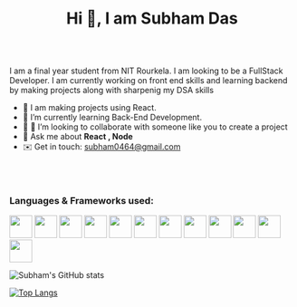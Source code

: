 <h1 align="center" >Hi 👋, I am <b>Subham Das</b></h1>

<br> </br>

<p align="left">
   I am a final year student from NIT Rourkela. I am looking to be a FullStack Developer. I am currently working on front end skills and learning backend by making projects along with sharpenig my DSA skills
</p>




- 👋 I am making projects using React.
- 🌱 I’m currently learning Back-End Development. 
- 👀 👯 I’m looking to collaborate with someone like you to create a project
- 💬 Ask me about **React , Node**
- ✉️ Get in touch: subham0464@gmail.com 





<!---
Subham2942/Subham2942 is a ✨ special ✨ repository because its `README.md` (this file) appears on your GitHub profile.
You can click the Preview link to take a look at your changes.
--->
<br> </br>

<h3 align="left"> Languages & Frameworks used: </h3>

<p>
    <img width="40" src="https://raw.githubusercontent.com/yurijserrano/Github-Profile-Readme-Logos/f994c418a134b58c4aec11152f6a4a33fa89da26/programming%20languages/c.svg" />
  
  <img width="40" src="https://raw.githubusercontent.com/yurijserrano/Github-Profile-Readme-Logos/f994c418a134b58c4aec11152f6a4a33fa89da26/programming%20languages/c%2B%2B.svg" />

  <img width="40" src="https://raw.githubusercontent.com/yurijserrano/Github-Profile-Readme-Logos/f994c418a134b58c4aec11152f6a4a33fa89da26/programming%20languages/javascript.svg" />
  <img width="40" src="https://raw.githubusercontent.com/yurijserrano/Github-Profile-Readme-Logos/f994c418a134b58c4aec11152f6a4a33fa89da26/programming%20languages/typescript.svg" />
  
  <img width="40" src="https://raw.githubusercontent.com/yurijserrano/Github-Profile-Readme-Logos/f994c418a134b58c4aec11152f6a4a33fa89da26/others/html.svg" />
  <img width="40" src="https://raw.githubusercontent.com/yurijserrano/Github-Profile-Readme-Logos/f994c418a134b58c4aec11152f6a4a33fa89da26/others/css.svg" />
  
  <img width="40" src="https://raw.githubusercontent.com/yurijserrano/Github-Profile-Readme-Logos/f994c418a134b58c4aec11152f6a4a33fa89da26/others/json.svg" />
  <img width="40" src="https://raw.githubusercontent.com/yurijserrano/Github-Profile-Readme-Logos/f994c418a134b58c4aec11152f6a4a33fa89da26/others/npm.svg" />
  
  <img width="40" src="https://raw.githubusercontent.com/yurijserrano/Github-Profile-Readme-Logos/f994c418a134b58c4aec11152f6a4a33fa89da26/frameworks/react.svg" />
  <img width="40" src="https://raw.githubusercontent.com/yurijserrano/Github-Profile-Readme-Logos/f994c418a134b58c4aec11152f6a4a33fa89da26/frameworks/boostrap.svg" />
  
  <img width="40" src="https://raw.githubusercontent.com/yurijserrano/Github-Profile-Readme-Logos/f994c418a134b58c4aec11152f6a4a33fa89da26/text%20editors/vscode.svg" />
  <img width="40" src="https://raw.githubusercontent.com/yurijserrano/Github-Profile-Readme-Logos/f994c418a134b58c4aec11152f6a4a33fa89da26/cloud/github.svg" bg-c/>
  
</p>





![Subham's GitHub stats](https://github-readme-stats.vercel.app/api?username=Subham2942&show_icons=true&theme=dracula)

[![Top Langs](https://github-readme-stats.vercel.app/api/top-langs/?username=Subham2942&layout=compact)](https://github.com/Subham2942/github-readme-stats)
